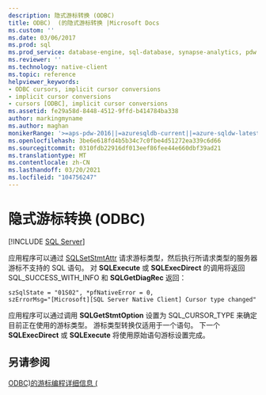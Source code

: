 ```yaml
---
description: 隐式游标转换 (ODBC)
title: ODBC)  (的隐式游标转换 |Microsoft Docs
ms.custom: ''
ms.date: 03/06/2017
ms.prod: sql
ms.prod_service: database-engine, sql-database, synapse-analytics, pdw
ms.reviewer: ''
ms.technology: native-client
ms.topic: reference
helpviewer_keywords:
- ODBC cursors, implicit cursor conversions
- implicit cursor conversions
- cursors [ODBC], implicit cursor conversions
ms.assetid: fe29a58d-8448-4512-9ffd-b414784ba338
author: markingmyname
ms.author: maghan
monikerRange: '>=aps-pdw-2016||=azuresqldb-current||=azure-sqldw-latest||>=sql-server-2016||>=sql-server-linux-2017||=azuresqldb-mi-current'
ms.openlocfilehash: 3be6e618fd4b5b34c7c0fbe4d51272ea339c6d66
ms.sourcegitcommit: 0310fdb22916df013eef86fee44e660dbf39ad21
ms.translationtype: MT
ms.contentlocale: zh-CN
ms.lasthandoff: 03/20/2021
ms.locfileid: "104756247"
---
```

# <a name="implicit-cursor-conversions-odbc"></a>隐式游标转换 (ODBC)
[!INCLUDE [SQL Server](../../../includes/applies-to-version/sql-asdb-asdbmi-asa-pdw.md)]

  应用程序可以通过 [SQLSetStmtAttr](../../../relational-databases/native-client-odbc-api/sqlsetstmtattr.md) 请求游标类型，然后执行所请求类型的服务器游标不支持的 SQL 语句。 对 **SQLExecute** 或 **SQLExecDirect** 的调用将返回 SQL_SUCCESS_WITH_INFO 和 **SQLGetDiagRec** 返回：  
  
```  
szSqlState = "01S02", *pfNativeError = 0,  
szErrorMsg="[Microsoft][SQL Server Native Client] Cursor type changed"  
```  
  
 应用程序可以通过调用 **SQLGetStmtOption** 设置为 SQL_CURSOR_TYPE 来确定目前正在使用的游标类型。 游标类型转换仅适用于一个语句。 下一个 **SQLExecDirect** 或 **SQLExecute** 将使用原始语句游标设置完成。  
  
## <a name="see-also"></a>另请参阅  
 [ODBC&#41;的游标编程详细信息 &#40;](../../../relational-databases/native-client-odbc-cursors/programming/cursor-programming-details-odbc.md)  
  
  
